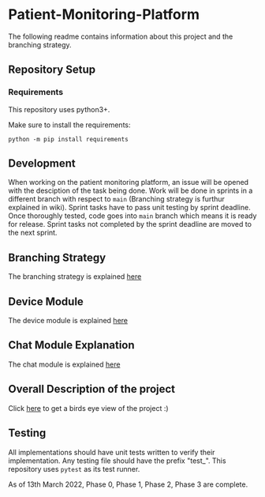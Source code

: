 # Patient-Monitoring-Platform

The following readme contains information about this project and the branching strategy.

## Repository Setup

### Requirements

This repository uses python3+.

Make sure to install the requirements:

```
python -m pip install requirements
```

## Development

When working on the patient monitoring platform, an issue will be opened with the desciption of the task being done. Work will be done in sprints in a different branch with respect to `main` (Branching strategy is furthur explained in wiki). Sprint tasks have to pass unit testing by sprint deadline. Once thoroughly tested, code goes into `main` branch which means it is ready for release. Sprint tasks not completed by the sprint deadline are moved to the next sprint. 

## Branching Strategy

The branching strategy is explained [here](https://github.com/mpavithr/Patient-Monitoring-Platform/wiki/Branching-Strategy)

## Device Module 

The device module is explained [here](https://github.com/mpavithr/Patient-Monitoring-Platform/wiki/Device-Module)

## Chat Module Explanation 

The chat module is explained [here](https://github.com/mpavithr/Patient-Monitoring-Platform/wiki/Device-Module)

## Overall Description of the project 

Click [here](https://github.com/mpavithr/Patient-Monitoring-Platform/wiki/Description) to get a birds eye view of the project :)

## Testing

All implementations should have unit tests written to verify their implementation. Any testing file should have the prefix "test_". This repository uses `pytest` as its test runner. 

As of 13th March 2022, Phase 0, Phase 1, Phase 2, Phase 3 are complete. 
